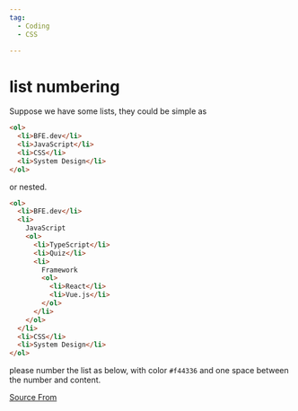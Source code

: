 ```yaml
---
tag:
  - Coding
  - CSS

---
```

  
# list numbering

Suppose we have some lists, they could be simple as

```html
<ol>
  <li>BFE.dev</li>
  <li>JavaScript</li>
  <li>CSS</li>
  <li>System Design</li>
</ol>
```

or nested.

```html
<ol>
  <li>BFE.dev</li>
  <li>
    JavaScript
    <ol>
      <li>TypeScript</li>
      <li>Quiz</li>
      <li>
        Framework
        <ol>
          <li>React</li>
          <li>Vue.js</li>
        </ol>
      </li>
    </ol>
  </li>
  <li>CSS</li>
  <li>System Design</li>
</ol>
```

please number the list as below, with color `#f44336` and one space between the number and content.


[Source From](https://bigfrontend.dev/css/list-numbering)

  